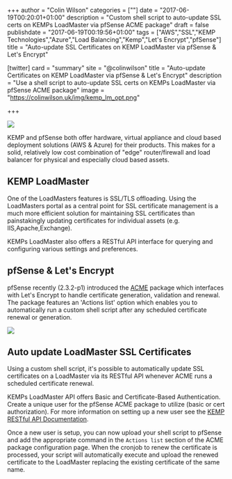 +++
author = "Colin Wilson"
categories = [""]
date = "2017-06-19T00:20:01+01:00"
description = "Custom shell script to auto-update SSL certs on KEMPs LoadMaster via pfSense ACME package"
draft = false
publishdate = "2017-06-19T00:19:56+01:00"
tags = ["AWS","SSL","KEMP Technologies","Azure","Load Balancing","Kemp","Let's Encrypt","pfSense"]
title = "Auto-update SSL Certificates on KEMP LoadMaster via pfSense & Let's Encrypt"

[twitter]
  card = "summary"
  site = "@colinwiIson"
  title = "Auto-update Certificates on KEMP LoadMaster via pfSense & Let's Encrypt"
  description = "Use a shell script to auto-update SSL certs on KEMPs LoadMaster via pfSense ACME package"
  image = "https://colinwilson.uk/img/kemp_lm_opt.png"

+++

<p class="tc"><img src="/img/kemp_lm_opt.png"></p>

KEMP and pfSense both offer hardware, virtual appliance and cloud based deployment solutions (AWS & Azure) for their products. This makes for a solid, relatively low cost combination of "edge" router/firewall and load balancer for physical and especially cloud based assets.

## KEMP LoadMaster

One of the LoadMasters features is SSL/TLS offloading. Using the LoadMasters portal as a central point for SSL certificate management is a much more efficient solution for maintaining SSL certificates than painstakingly updating certificates for individual assets (e.g. IIS,Apache,Exchange).

KEMPs LoadMaster also offers a RESTful API interface for querying and configuring various settings and preferences.

## pfSense & Let's Encrypt

pfSense recently (2.3.2-p1) introduced the [ACME](https://doc.pfsense.org/index.php/ACME_package) package which interfaces with Let's Encrypt to handle certificate generation, validation and renewal. The package features an 'Actions list' option which enables you to automatically run a custom shell script after any scheduled certificate renewal or generation.
<p class="tc"><img src="/img/actions_list.png"></p>

## Auto update LoadMaster SSL Certificates

Using a custom shell script, it's possible to automatically update SSL certificates on a LoadMaster via its RESTful API whenever ACME runs a scheduled certificate renewal.

KEMPs LoadMaster API offers Basic and Certificate-Based Authentication. Create a unique user for the pfSense ACME package to utilize (basic or cert authorization). For more information on setting up a new user see the [KEMP RESTful API Documentation](https://support.kemptechnologies.com/hc/en-us/articles/203863435-RESTful-API#_Toc334085585).

Once a new user is setup, you can now upload your shell script to pfSense and add the appropriate command in the `Actions list` section of the ACME package configuration page. When the cronjob to renew the certificate is processed, your script will automatically execute and upload the renewed certificate to the LoadMaster replacing the existing certificate of the same name.
